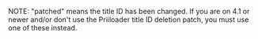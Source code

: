 NOTE: "patched" means the title ID has been changed. If you are on 4.1 or newer
and/or don't use the Priiloader title ID deletion patch, you must use one of these instead.
